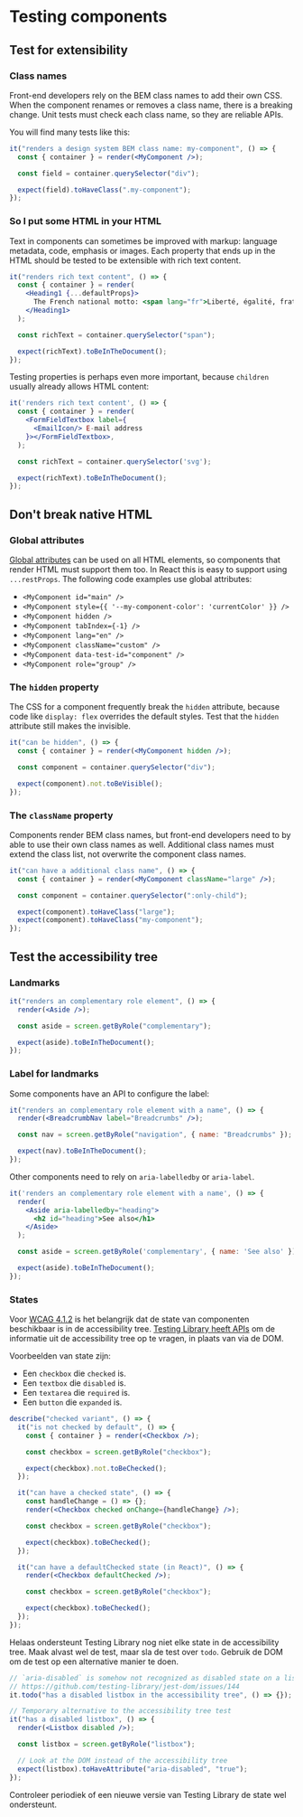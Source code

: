 <!-- @license CC0-1.0 -->

# Testing components

## Test for extensibility

### Class names

Front-end developers rely on the BEM class names to add their own CSS. When the component renames or removes a class name, there is a breaking change. Unit tests must check each class name, so they are reliable APIs.

You will find many tests like this:

```jsx
it("renders a design system BEM class name: my-component", () => {
  const { container } = render(<MyComponent />);

  const field = container.querySelector("div");

  expect(field).toHaveClass(".my-component");
});
```

### So I put some HTML in your HTML

Text in components can sometimes be improved with markup: language metadata, code, emphasis or images. Each property that ends up in the HTML should be tested to be extensible with rich text content.

```jsx
it("renders rich text content", () => {
  const { container } = render(
    <Heading1 {...defaultProps}>
      The French national motto: <span lang="fr">Liberté, égalité, fraternité</span>
    </Heading1>
  );

  const richText = container.querySelector("span");

  expect(richText).toBeInTheDocument();
});
```

Testing properties is perhaps even more important, because `children` usually already allows HTML content:

```jsx
it('renders rich text content', () => {
  const { container } = render(
    <FormFieldTextbox label={
      <EmailIcon/> E-mail address
    }></FormFieldTextbox>,
  );

  const richText = container.querySelector('svg');

  expect(richText).toBeInTheDocument();
});
```

## Don't break native HTML

### Global attributes

[Global attributes](https://developer.mozilla.org/en-US/docs/Web/HTML/Global_attributes) can be used on all HTML elements, so components that render HTML must support them too. In React this is easy to support using `...restProps`. The following code examples use global attributes:

- `<MyComponent id="main" />`
- `<MyComponent style={{ '--my-component-color': 'currentColor' }} />`
- `<MyComponent hidden />`
- `<MyComponent tabIndex={-1} />`
- `<MyComponent lang="en" />`
- `<MyComponent className="custom" />`
- `<MyComponent data-test-id="component" />`
- `<MyComponent role="group" />`

### The `hidden` property

The CSS for a component frequently break the `hidden` attribute, because code like `display: flex` overrides the default styles. Test that the `hidden` attribute still makes the invisible.

```jsx
it("can be hidden", () => {
  const { container } = render(<MyComponent hidden />);

  const component = container.querySelector("div");

  expect(component).not.toBeVisible();
});
```

### The `className` property

Components render BEM class names, but front-end developers need to by able to use their own class names as well. Additional class names must extend the class list, not overwrite the component class names.

```jsx
it("can have a additional class name", () => {
  const { container } = render(<MyComponent className="large" />);

  const component = container.querySelector(":only-child");

  expect(component).toHaveClass("large");
  expect(component).toHaveClass("my-component");
});
```

## Test the accessibility tree

### Landmarks

```jsx
it("renders an complementary role element", () => {
  render(<Aside />);

  const aside = screen.getByRole("complementary");

  expect(aside).toBeInTheDocument();
});
```

### Label for landmarks

Some components have an API to configure the label:

```jsx
it("renders an complementary role element with a name", () => {
  render(<BreadcrumbNav label="Breadcrumbs" />);

  const nav = screen.getByRole("navigation", { name: "Breadcrumbs" });

  expect(nav).toBeInTheDocument();
});
```

Other components need to rely on `aria-labelledby` or `aria-label`.

```jsx
it('renders an complementary role element with a name', () => {
  render(
    <Aside aria-labelledby="heading">
      <h2 id="heading">See also</h1>
    </Aside>
  );

  const aside = screen.getByRole('complementary', { name: 'See also' });

  expect(aside).toBeInTheDocument();
});
```

### States

Voor [WCAG 4.1.2](https://nldesignsystem.nl/wcag/4.1.2) is het belangrijk dat de state van componenten beschikbaar is in de accessibility tree. [Testing Library heeft APIs](https://testing-library.com/docs/queries/byrole) om de informatie uit de accessibility tree op te vragen, in plaats van via de DOM.

Voorbeelden van state zijn:

- Een `checkbox` die `checked` is.
- Een `textbox` die `disabled` is.
- Een `textarea` die `required` is.
- Een `button` die `expanded` is.

```jsx
describe("checked variant", () => {
  it("is not checked by default", () => {
    const { container } = render(<Checkbox />);

    const checkbox = screen.getByRole("checkbox");

    expect(checkbox).not.toBeChecked();
  });

  it("can have a checked state", () => {
    const handleChange = () => {};
    render(<Checkbox checked onChange={handleChange} />);

    const checkbox = screen.getByRole("checkbox");

    expect(checkbox).toBeChecked();
  });

  it("can have a defaultChecked state (in React)", () => {
    render(<Checkbox defaultChecked />);

    const checkbox = screen.getByRole("checkbox");

    expect(checkbox).toBeChecked();
  });
});
```

Helaas ondersteunt Testing Library nog niet elke state in de accessibility tree. Maak alvast wel de test, maar sla de test over `todo`. Gebruik de DOM om de test op een alternative manier te doen.

```jsx
// `aria-disabled` is somehow not recognized as disabled state on a listbox by Testing Library
// https://github.com/testing-library/jest-dom/issues/144
it.todo("has a disabled listbox in the accessibility tree", () => {});

// Temporary alternative to the accessibility tree test
it("has a disabled listbox", () => {
  render(<Listbox disabled />);

  const listbox = screen.getByRole("listbox");

  // Look at the DOM instead of the accessibility tree
  expect(listbox).toHaveAttribute("aria-disabled", "true");
});
```

Controleer periodiek of een nieuwe versie van Testing Library de state wel ondersteunt.

